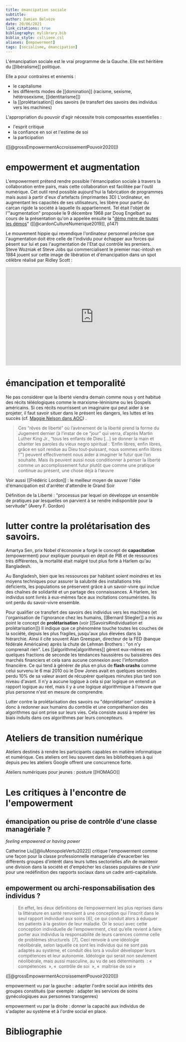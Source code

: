 ```yaml
---
title: émancipation sociale
subtitle:
author: Damien Belvèze
date: 20/06/2021
link_citations: true
bibliography: mylibrary.bib
biblio_style: csl\ieee.csl
aliases: [empowerment]
tags: [socialisme, émancipation]
---
```


L'émancipation sociale est le vrai programme de la Gauche. Elle est héritière du [[libéralisme]] politique. 

Elle a pour contraires et ennemis :

- le capitalisme
- les différents modes de [[domination]] (racisme, sexisme, hétérosexisme, [[identitarisme]])
- la [[prolétarisation]] des savoirs (le transfert des savoirs des individus vers les machines)

L'appropriation du pouvoir d'agir nécessite trois composantes essentielles : 

- l'esprit critique
- la confiance en soi et l'estime de soi
- la participation

([[@grossEmpowermentAccroissementPouvoir2020]])


# empowerment et augmentation

L'empowerment prétend rendre possible l'émancipation sociale à travers la collaboration entre pairs, mais cette collaboration est facilitée par l'outil numérique. Cet outil rend possible aujourd'hui la fabrication de programmes mais aussi à partir d'eux d'artefacts (imprimantes 3D)
L'ordinateur, en augmentant les capacités de ses utilisateurs, les libère pour partie du carcan rigide la société à laquelle ils appartiennent. 
Tel était l'objet de l'"augmentation" proposée le 9 décembre 1968 par Doug Engelbart au cours de la présentation qu'on a appelée ensuite la "[démo mère de toutes les démos](https://www.youtube.com/watch?v=yJDv-zdhzMY)" ([[@cardonCultureNumerique2019]], p147)

Le mouvement hippie qui revendique l'ordinateur personnel précise que l'augmentation doit être celle de l'individu pour échapper aux forces qui pèsent sur lui et pas l'augmentation de l'Etat qui contrôle les premiers. 
Steve Wozniak et Steve Jobs qui commercialisent le premier mac-intosh en 1984 jouent sur cette image de libération et d'émancipation dans un spot célèbre réalisé par Ridley Scott : 

<iframe width="560" height="315" src="https://www.youtube.com/embed/VtvjbmoDx-I" title="YouTube video player" frameborder="0" allow="accelerometer; autoplay; clipboard-write; encrypted-media; gyroscope; picture-in-picture" allowfullscreen></iframe>

# émancipation et temporalité

Ne pas considérer que la liberté viendra demain comme nous y ont habitué des récits téléologiques comme le marxisme-léninisme ou les Gospels américains. 
Si ces récits nourrissent un imaginaire qui peut aider à se projeter, il faut savoir situer dans le présent les dangers, les luttes et les succès (cf. [Maggie Nelson dans AOC](https://aoc.media/fiction/2022/01/08/de-la-liberte/)) .

>Ces “rêves de liberté” où l’avènement de la liberté prend la forme du Jugement dernier (à l’instar de ce “jour” qui verra, d’après Martin Luther King Jr., “tous les enfants de Dieu […] se donner la main et chanter les paroles du vieux negro spiritual : ‘Enfin libres, enfin libres, grâce en soit rendue au Dieu tout-puissant, nous sommes enfin libres !’”) peuvent effectivement nous aider à imaginer le futur que l’on souhaite. Mais ils peuvent aussi nous conditionner à penser la liberté comme un accomplissement futur plutôt que comme une pratique continue au présent, une chose déjà à l’œuvre 

Voir aussi [[Frédéric Lordon]] : le meilleur moyen de sauver l'idée d'émancipation est d'arrêter d'attendre le Grand Soir

Définition de la Liberté : "processus par lequel on développe un ensemble de pratiques par lesquelles on parvient à se rendre  indisponible pour la servitude" (Avery F. Gordon)

# lutter contre la prolétarisation des savoirs. 

Amartya Sen, prix Nobel d'économie a forgé le concept de **capacitation** (empowerment) pour expliquer pourquoi en dépit de PIB et de ressources très différentes, la mortalité était malgré tout plus forte à Harlem qu'au Bangladesh. 

Au Bangladesh, bien que les ressources par habitant soient moindres et les moyens techniques pour assurer la salubrité des installations très déficients, les populations se préservent grâce à un savoir-vivre qui inclue des chaînes de solidarité et un partage des connaissances. 
A Harlem, les individus sont livrés à eux-mêmes face aux incitations consuméristes. Ils ont perdu du savoir-vivre ensemble. 

Pour qualifier ce transfert des savoirs des individus vers les machines (et l'organisation de l'ignorance chez les humains, [[Bernard Stiegler]] a mis au point le concept de **prolétarisation** (voir [[Savoirs#individuation et prolétarisation]])
Il indique que ce phénomène touche toutes les couches de la société, depuis les plus fragiles, jusqu'aux plus élevées dans la hiérarchie. Ainsi il cite souvent Alan Greespan, directeur de la FED (banque fédérale Américaine) après la chute de Lehman Brothers : "on n'y comprenait rien". Les [[algorithme|algorithmes]] gèrent eux-mêmes en quelques fractions de seconde les tendances haussières ou baissières des marchés financiers et cela sans aucune connexion avec l'information financière. Ce qui tend à générer de plus en plus de **flash crashs** comme celui survenu le 6 mai 2010 où le Dow Jones avait en quelques secondes perdu 10% de sa valeur avant de récupérer quelques minutes plus tard son niveau d'avant. Il n'y a aucune logique à cela si par logique on entend un rapport logique au réel, mais il y a une logique algorithmique à l'oeuvre que plus personne n'est en mesure de comprendre. 

Lutter contre la prolétarisation des savoirs ou "déprolétariser" consiste à donc à redonner aux humains du contrôle et une compréhension des algorithmes qui ont prise sur leurs vies. Cela consiste aussi à repérer les biais induits dans ces algorithmes par leurs concepteurs. 


# Ateliers de transition numérique

Ateliers destinés à rendre les participants capables en matière informatique et numérique. Ces ateliers ont lieu souvent dans les bibliothèques à qui depuis peu les ateliers Google offrent une concurrence forte. 

Ateliers numériques pour jeunes : posture [[HOMAGO]]


# Les critiques à l'encontre de l'empowerment

## émancipation ou prise de contrôle d'une classe managériale ?

*feeling empowered or having power*

Catherine Liu[[@liuMonopoleVertu2022]] critique l'empowerment comme une façon pour la classe professionnelle manageriale d'exacerber les différents groupes d'intérêt dans leurs luttes sectorielles afin de maintenir une division dans la société et d'empêcher les classes populaires de s'unir pour une redéfinition des rapports sociaux dans un cadre anti-capitaliste. 


## empowerment ou archi-responsabilisation des individus ?

> En effet, les deux définitions de l’empowerment les plus reprises dans la littérature en santé renvoient à une conception qui l’inscrit dans le seul rapport individuel aux soins [6], ce qui conduit alors à éduquer les patients à la gestion de leur maladie. Or le souci avec cette conception individuelle de l’empowerment, c’est qu’elle revient à faire porter aux individus la responsabilité de leurs carences comme celle de problèmes structurels  [7]. Ceci renvoie à une idéologie néolibérale, selon laquelle ce sont les individus qui ne sont pas adaptés au système, et conduit dès lors à vouloir développer leurs compétences et leur autonomie. Idéologie qui serait non seulement néolibérale, mais aussi masculine, au vu de ses déterminants  : «  compétences  », «  contrôle de soi  », «  maîtrise de soi »

([[@grossEmpowermentAccroissementPouvoir2020]])

empowerment vu par la gauche : adapter l'ordre social aux intérêts des groupes constitués (par exemple : adapter les services de soins gynécologiques aux personnes transgenres)

empowerment vu par la droite : donner la capacité aux individus de s'adapter au système et à l'ordre social en place.

# Bibliographie



